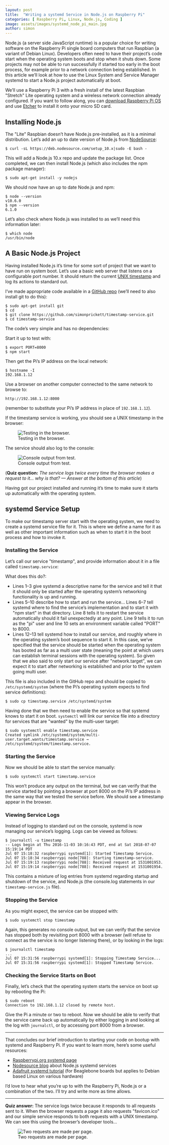 ```yaml
---
layout: post
title:  "Writing a systemd Service in Node.js on Raspberry Pi"
categories: [ Raspberry Pi, Linux, Node.js, Coding ]
image: assets/images/systemd_node_pi_main.jpg
author: simon
---
```

Node.js (a server side JavaScript runtime) is a popular choice for writing software on the Raspberry Pi single board computers that run Raspbian (a variant of Debian Linux). Developers often need to have their project’s code start when the operating system boots and stop when it shuts down. Some projects may not be able to run successfully if started too early in the boot process, for example prior to a network connection being established. In this article we’ll look at how to use the Linux System and Service Manager systemd to start a Node.js project automatically at boot.

We’ll use a Raspberry Pi 3 with a fresh install of the latest Raspbian "Stretch" Lite operating system and a wireless network connection already configured. If you want to follow along, you can [download Raspberry Pi OS](https://www.raspberrypi.com/software/) and use [Etcher](https://www.balena.io/etcher/) to install it onto your micro SD card.

## Installing Node.js
The "Lite" Raspbian doesn’t have Node.js pre-installed, as it is a minimal distribution. Let’s add an up to date version of Node.js from [NodeSource](https://nodesource.com/):

```
$ curl -sL https://deb.nodesource.com/setup_10.x|sudo -E bash -
```

This will add a Node.js 10.x repo and update the package list. Once completed, we can then install Node.js (which also includes the npm package manager):

```
$ sudo apt-get install -y nodejs
```

We should now have an up to date Node.js and npm:

```
$ node --version
v10.6.0
$ npm --version
6.1.0
```

Let’s also check where Node.js was installed to as we’ll need this information later:

```
$ which node
/usr/bin/node
```

## A Basic Node.js Project
Having installed Node.js it’s time for some sort of project that we want to have run on system boot. Let’s use a basic web server that listens on a configurable port number. It should return the current [UNIX timestamp](https://www.unixtimestamp.com/) and log its actions to standard out.

I’ve made appropriate code available in a [GitHub repo](https://github.com/simonprickett/timestamp-service) (we’ll need to also install git to do this):

```
$ sudo apt-get install git
$ cd
$ git clone https://github.com/simonprickett/timestamp-service.git
$ cd timestamp-service
```

The code’s very simple and has no dependencies:

<script src="https://gist.github.com/simonprickett/5a7907f48c81b2d256cfafabb3277bd3.js"></script>

Start it up to test with:

```
$ export PORT=8000
$ npm start
```

Then get the Pi’s IP address on the local network:

```
$ hostname -I
192.168.1.12
```

Use a browser on another computer connected to the same network to browse to:

```
http://192.168.1.12:8000
```

(remember to substitute your Pi’s IP address in place of `192.168.1.12`).

If the timestamp service is working, you should see a UNIX timestamp in the browser:

<figure class="figure">
  <img src="{{ site.baseurl }}/assets/images/systemd_node_pi_testing_browser.png" class="figure-img img-fluid" alt="Testing in the browser.">
  <figcaption class="figure-caption text-center">Testing in the browser.</figcaption>
</figure>

The service should also log to the console:

<figure class="figure">
  <img src="{{ site.baseurl }}/assets/images/systemd_node_pi_timestamp_console.png" class="figure-img img-fluid" alt="Console output from test.">
  <figcaption class="figure-caption text-center">Console output from test.</figcaption>
</figure>

(**Quiz question:** _The service logs twice every time the browser makes a request to it... why is that? — Answer at the bottom of this article_)

Having got our project installed and running it’s time to make sure it starts up automatically with the operating system.

## systemd Service Setup
To make our timestamp server start with the operating system, we need to create a systemd service file for it. This is where we define a name for it as well as other important information such as when to start it in the boot process and how to invoke it.

### Installing the Service
Let’s call our service "timestamp", and provide information about it in a file called `timestamp.service`:

<script src="https://gist.github.com/simonprickett/88bcc7aa5db7b02df94362bfb0e32104.js"></script>

What does this do?:

* Lines 1–3 give systemd a descriptive name for the service and tell it that it should only be started after the operating system’s networking functionality is up and running.
* Lines 5–10 describe how to start and run the service… Lines 6–7 tell systemd where to find the service’s implementation and to start it with "npm start" in that directory. Line 8 tells it to restart the service automatically should it fail unexpectedly at any point. Line 9 tells it to run as the "pi" user and line 10 sets an environment variable called "PORT" to 8000.
* Lines 12–13 tell systemd how to install our service, and roughly where in the operating system’s boot sequence to start it. In this case, we’ve specified that the service should be started when the operating system has booted as far as a multi user state (meaning the point at which users can establish terminal sessions with the operating system). So given that we also said to only start our service after "network.target", we can expect it to start after networking is established and prior to the system going multi user.

This file is also included in the GitHub repo and should be copied to `/etc/systemd/system` (where the Pi’s operating system expects to find service definitions):

```
$ sudo cp timestamp.service /etc/systemd/system
```

Having done that we then need to enable the service so that systemd knows to start it on boot. `systemctl` will link our service file into a directory for services that are "wanted" by the multi-user target:

```
$ sudo systemctl enable timestamp.service
Created symlink /etc/systemd/system/multi-user.target.wants/timestamp.service → /etc/systemd/system/timestamp.service.
```

### Starting the Service
Now we should be able to start the service manually:

```
$ sudo systemctl start timestamp.service
```

This won’t produce any output on the terminal, but we can verify that the service started by pointing a browser at port 8000 on the Pi’s IP address in the same way that we tested the service before. We should see a timestamp appear in the browser.

### Viewing Service Logs
Instead of logging to standard out on the console, systemd is now managing our service’s logging. Logs can be viewed as follows:

```
$ journalctl -u timestamp
-- Logs begin at Thu 2016-11-03 10:16:43 PDT, end at Sat 2018-07-07 15:19:14 PDT
Jul 07 15:18:32 raspberrypi systemd[1]: Started Timestamp Service.
Jul 07 15:18:34 raspberrypi node[788]: Starting timestamp-service.
Jul 07 15:19:13 raspberrypi node[788]: Received request at 1531001953.
Jul 07 15:19:14 raspberrypi node[788]: Received request at 1531001954.
```

This contains a mixture of log entries from systemd regarding startup and shutdown of the service, and Node.js (the console.log statements in our `timestamp-service.js` file).

### Stopping the Service

As you might expect, the service can be stopped with:

```
$ sudo systemctl stop timestamp
```

Again, this generates no console output, but we can verify that the service has stopped both by revisiting port 8000 with a browser (will refuse to connect as the service is no longer listening there), or by looking in the logs:

```
$ journalctl timestamp
...
Jul 07 15:31:56 raspberrypi systemd[1]: Stopping Timestamp Service...
Jul 07 15:31:56 raspberrypi systemd[1]: Stopped Timestamp Service.
```

### Checking the Service Starts on Boot
Finally, let’s check that the operating system starts the service on boot up by rebooting the Pi:

```
$ sudo reboot
Connection to 192.168.1.12 closed by remote host.
```

Give the Pi a minute or two to reboot. Now we should be able to verify that the service came back up automatically by either logging in and looking at the log with `journalctl`, or by accessing port 8000 from a browser.

---

That concludes our brief introduction to starting your code on bootup with systemd and Raspberry Pi. If you want to learn more, here’s some useful resources:

* [Raspberrypi.org systemd page](https://www.raspberrypi.org/documentation/linux/usage/systemd.md)
* [Nodesource blog](https://nodesource.com/blog/running-your-node-js-app-with-systemd-part-1/) about Node.js systemd services
* [Adafruit systemd tutorial](https://learn.adafruit.com/running-programs-automatically-on-your-tiny-computer/systemd-writing-and-enabling-a-service) (for Beaglebone boards but applies to Debian based Linux on various hardware)

I’d love to hear what you’re up to with the Raspberry Pi, Node.js or a combination of the two. I’ll try and write more as time allows.

---

**Quiz answer:** The service logs twice because it responds to all requests sent to it. When the browser requests a page it also requests "favicon.ico" and our simple service responds to both requests with a UNIX timestamp. We can see this using the browser’s developer tools...

<figure class="figure">
  <img src="{{ site.baseurl }}/assets/images/systemd_node_pi_network_tools.png" class="figure-img img-fluid" alt="Two requests are made per page.">
  <figcaption class="figure-caption text-center">Two requests are made per page.</figcaption>
</figure>
